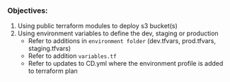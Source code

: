 ### Objectives:
1. Using public terraform modules to deploy s3 bucket(s)
2. Using environment variables to define the dev, staging or production
    - Refer to additions in `environment folder` (dev.tfvars, prod.tfvars, staging.tfvars)
    - Refer to addition `variables.tf`
    - Refer to updates to CD.yml where the environment profile is added to terraform plan
